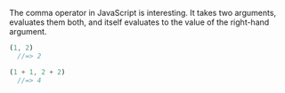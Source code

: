 The comma operator in JavaScript is interesting.
It takes two arguments, evaluates them both, and itself evaluates to the value of the right-hand argument.

```js
(1, 2)
  //=> 2

(1 + 1, 2 + 2)
  //=> 4
```

